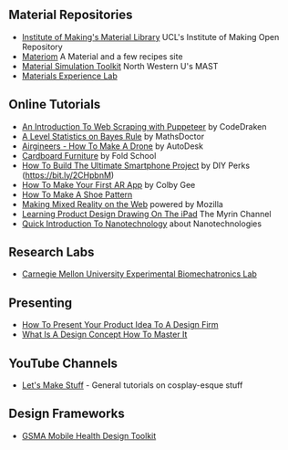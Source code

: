 ## Material Repositories
+ [Institute of Making's Material Library](https://open-education-repository.ucl.ac.uk/310/) UCL's Institute of Making Open Repository
+ [Materiom](https://materiom.org) A Material and a few recipes site
+ [Material Simulation Toolkit](http://chimad.northwestern.edu/docs/DDD_WS_II/10_Mayeshiba_MAST_for_NIST_CHiMaD_workshop_20160502_final_send.pdf) North Western U's MAST
+ [Materials Experience Lab](http://materialsexperiencelab.com/material-education-for-design) 

## Online Tutorials
+ [An Introduction To Web Scraping with Puppeteer](https://medium.com/swlh/an-introduction-to-web-scraping-with-puppeteer-3d35a51fdca0) by CodeDraken
+ [A Level Statistics on Bayes Rule](https://www.youtube.com/watch?v=tRE6mKAIkno) by MathsDoctor
+ [Airgineers - How To Make A Drone](https://academy.autodesk.com/curriculum/airgineers-micro-drone) by AutoDesk
+ [Cardboard Furniture](http://www.foldschool.com/_objects/objects_stool/objects_stool.html) by Fold School
+ [How To Build The Ultimate Smartphone Project](https://www.youtube.com/watch?v=FKL9_bdtHq0) by DIY Perks (https://bit.ly/2CHpbnM)
+ [How To Make Your First AR App](https://medium.com/vr-first/colby-gees-step-by-step-guide-to-developing-an-augmented-reality-app-bbab5cb359e9) by Colby Gee
+ [How To Make A Shoe Pattern](https://sneakerfactory.net/sneakers/2019/01/how-to-make-a-shoe-pattern/)
+ [Making Mixed Reality on the Web](https://mixedreality.mozilla.org/) powered by Mozilla
+ [Learning Product Design Drawing On The iPad](https://www.youtube.com/watch?v=seAYY_QyzPc) The Myrin Channel
+ [Quick Introduction To Nanotechnology](https://nanohub.org/groups/education) about Nanotechnologies

## Research Labs
+ [Carnegie Mellon University Experimental Biomechatronics Lab](http://biomechatronics.cit.cmu.edu/) 

## Presenting
+ [How To Present Your Product Idea To A Design Firm](https://medium.com/jaycon-systems/how-to-present-your-product-idea-to-a-design-firm-ecab7a911b58)
+ [What Is A Design Concept How To Master It](https://medium.muz.li/what-is-a-design-concept-how-to-master-it)

## YouTube Channels
+ [Let's Make Stuff](https://www.youtube.com/channel/UCFgu0gw4qMm-bkTw9gAz5Eg) - General tutorials on cosplay-esque stuff

## Design Frameworks
+ [GSMA Mobile Health Design Toolkit](https://www.gsma.com/mobilefordevelopment/mhealth/mhealth-design-toolkit/) 
